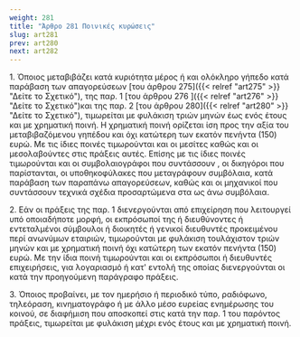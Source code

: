 ```yaml
---
weight: 281
title: "Άρθρο 281 Ποινικές κυρώσεις"
slug: art281
prev: art280
next: art282
---
```


1\. Όποιος μεταβιβάζει κατά κυριότητα μέρος ή και ολόκληρο γήπεδο κατά παράβαση των απαγορεύσεων [του άρθρου 275]({{< relref "art275" >}} "Δείτε το Σχετικό"), της παρ. 1 [του άρθρου 276 ]({{< relref "art276" >}} "Δείτε το Σχετικό")και της παρ. 2 [του άρθρου 280]({{< relref "art280" >}} "Δείτε το Σχετικό"), τιμωρείται με φυλάκιση τριών μηνών έως ενός έτους και με χρηματική ποινή. Η χρηματική ποινή ορίζεται ίση προς την αξία του μεταβιβαζόμενου γηπέδου και όχι κατώτερη των εκατόν πενήντα (150) ευρώ. Με τις ίδιες ποινές τιμωρούνται και οι μεσίτες καθώς και οι μεσολαβούντες στις πράξεις αυτές. Επίσης με τις ίδιες ποινές τιμωρούνται και οι συμβολαιογράφοι που συντάσσουν , οι δικηγόροι που παρίστανται, οι υποθηκοφύλακες που μεταγράφουν συμβόλαια, κατά παράβαση των παραπάνω απαγορεύσεων, καθώς και οι μηχανικοί που συντάσσουν τεχνικά σχέδια προσαρτώμενα στα ως άνω συμβόλαια.

2\. Εάν οι πράξεις της παρ. 1 διενεργούνται από επιχείρηση που λειτουργεί υπό οποιαδήποτε μορφή, οι εκπρόσωποί της ή διευθύνοντες ή εντεταλμένοι σύμβουλοι ή διοικητές ή γενικοί διευθυντές προκειμένου περί ανωνύμων εταιριών, τιμωρούνται με φυλάκιση τουλάχιστον τριών μηνών και με χρηματική ποινή όχι κατώτερη των εκατόν πενήντα (150) ευρώ. Με την ίδια ποινή τιμωρούνται και οι εκπρόσωποι ή διευθυντές επιχειρήσεις, για λογαριασμό ή κατ' εντολή της οποίας διενεργούνται οι κατά την προηγούμενη παράγραφο πράξεις.

3\. Όποιος προβαίνει, με τον ημερήσιο ή περιοδικό τύπο, ραδιόφωνο, τηλεόραση, κινηματογράφο ή με άλλο μέσο ευρείας ενημέρωσης του κοινού, σε διαφήμιση που αποσκοπεί στις κατά την παρ. 1 του παρόντος πράξεις, τιμωρείται με φυλάκιση μέχρι ενός έτους και με χρηματική ποινή.


